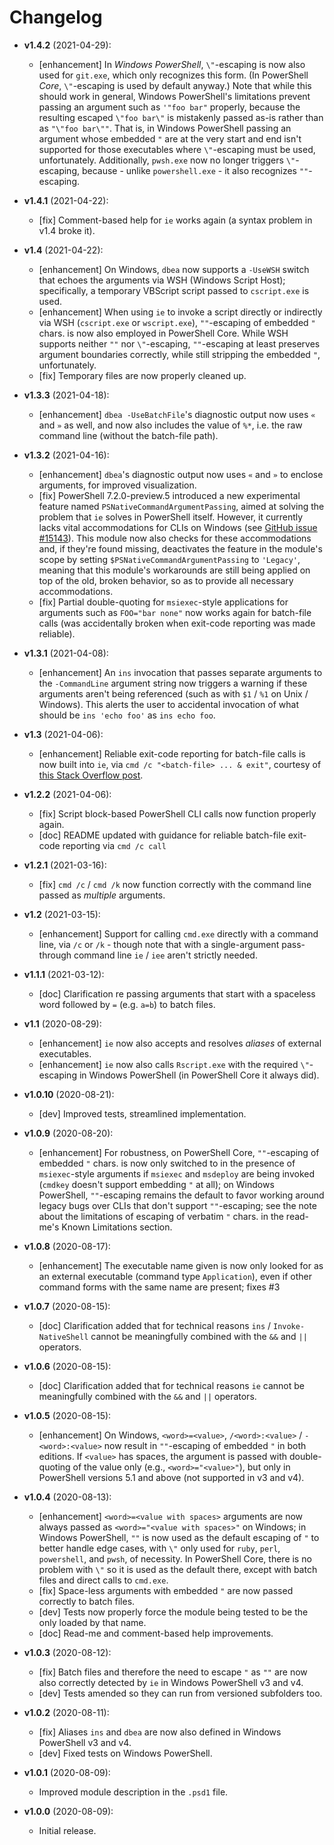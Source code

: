 # Changelog

<!-- RETAIN THIS COMMENT. An entry template for a new version is automatically added each time `Invoke-psake version` is called. Fill in changes afterwards. -->

* **v1.4.2** (2021-04-29):
  * [enhancement] In _Windows PowerShell_, `\"`-escaping is now also used for `git.exe`, which only recognizes this form. (In PowerShell _Core_, `\"`-escaping is used by default anyway.) Note that while this should work in general, Windows PowerShell's limitations prevent passing an argument such as `'"foo bar"` properly, because the resulting escaped `\"foo bar\"` is mistakenly passed as-is rather than as `"\"foo bar\""`. That is, in Windows PowerShell passing an argument whose embedded `"` are at the very start and end isn't supported for those executables where `\"`-escaping must be used, unfortunately. Additionally, `pwsh.exe` now no longer triggers `\"`-escaping, because - unlike `powershell.exe` - it also recognizes `""`-escaping.

* **v1.4.1** (2021-04-22):
  * [fix] Comment-based help for `ie` works again (a syntax problem in v1.4 broke it).

* **v1.4** (2021-04-22):
  * [enhancement] On Windows, `dbea` now supports a `-UseWSH` switch that echoes the arguments via WSH (Windows Script Host); specifically, a temporary VBScript script passed to `cscript.exe` is used.
  * [enhancement] When using `ie` to invoke a script directly or indirectly via WSH (`cscript.exe` or `wscript.exe`), `""`-escaping of embedded `"` chars. is now also employed in PowerShell Core. While WSH supports neither `""` nor `\"`-escaping, `""`-escaping at least preserves argument boundaries correctly, while still stripping the embedded `"`, unfortunately.
  * [fix] Temporary files are now properly cleaned up.

* **v1.3.3** (2021-04-18):
  * [enhancement] `dbea -UseBatchFile`'s diagnostic output now uses `«` and `»` as well, and now also includes the value of `%*`, i.e. the raw command line (without the batch-file path).

* **v1.3.2** (2021-04-16):
  * [enhancement] `dbea`'s diagnostic output now uses `«` and `»` to enclose arguments, for improved visualization.
  * [fix] PowerShell 7.2.0-preview.5 introduced a new experimental feature named `PSNativeCommandArgumentPassing`, aimed at solving the problem that `ie` solves in PowerShell itself.
    However, it currently lacks vital accommodations for CLIs on Windows (see [GitHub issue #15143](https://github.com/PowerShell/PowerShell/issues/15143)).
    This module now also checks for these accommodations and, if they're found missing, deactivates the feature in the module's scope by setting `$PSNativeCommandArgumentPassing` to `'Legacy'`, meaning that this module's workarounds are still being applied on top of the old, broken behavior, so as to provide all necessary accommodations.
  * [fix] Partial double-quoting for `msiexec`-style applications for arguments such as `FOO="bar none"` now works again for batch-file calls (was accidentally broken when exit-code reporting was made reliable).

* **v1.3.1** (2021-04-08):
  * [enhancement] An `ins` invocation that passes separate arguments to the `-CommandLine` argument string now triggers a warning if these arguments aren't being referenced (such as with `$1` / `%1` on Unix / Windows). This alerts the user to accidental invocation of what should be `ins 'echo foo'` as `ins echo foo`.

* **v1.3** (2021-04-06):
  * [enhancement] Reliable exit-code reporting for batch-file calls is now built into `ie`, via `cmd /c "<batch-file> ... & exit"`, courtesy of [this Stack Overflow post](https://stackoverflow.com/q/66975883/45375).

* **v1.2.2** (2021-04-06):
  * [fix] Script block-based PowerShell CLI calls now function properly again.
  * [doc] README updated with guidance for reliable batch-file exit-code reporting via `cmd /c call`

* **v1.2.1** (2021-03-16):
  * [fix] `cmd /c` / `cmd /k` now function correctly with the command line passed as _multiple_ arguments.

* **v1.2** (2021-03-15):
  * [enhancement] Support for calling `cmd.exe` directly with a command line, via `/c` or `/k` - though note that with a single-argument pass-through command line `ie` / `iee` aren't strictly needed.

* **v1.1.1** (2021-03-12):
  * [doc] Clarification re passing arguments that start with a spaceless word followed by `=` (e.g. `a=b`) to batch files.

* **v1.1** (2020-08-29):
  * [enhancement] `ie` now also accepts and resolves *aliases* of external executables.
  * [enhancement] `ie` now also calls `Rscript.exe` with the required `\"`-escaping in Windows PowerShell (in PowerShell Core it always did).

* **v1.0.10** (2020-08-21):
  * [dev] Improved tests, streamlined implementation.

* **v1.0.9** (2020-08-20):
  * [enhancement] For robustness, on PowerShell Core, `""`-escaping of embedded `"` chars. is now only switched to in the presence of `msiexec`-style arguments if `msiexec` and `msdeploy` are being invoked (`cmdkey` doesn't support embedding `"` at all); on Windows PowerShell, `""`-escaping remains the default to favor working around legacy bugs over CLIs that don't support `""`-escaping; see the note about the limitations of escaping of verbatim `"` chars. in the read-me's Known Limitations section.

* **v1.0.8** (2020-08-17):
  * [enhancement] The executable name given is now only looked for as an external executable (command type `Application`), even if other command forms with the same name are present; fixes #3

* **v1.0.7** (2020-08-15):
  * [doc] Clarification added that for technical reasons `ins` / `Invoke-NativeShell` cannot be meaningfully combined with the `&&` and `||` operators.

* **v1.0.6** (2020-08-15):
  * [doc] Clarification added that for technical reasons `ie` cannot be meaningfully combined with the `&&` and `||` operators.

* **v1.0.5** (2020-08-15):
  * [enhancement] On Windows, `<word>=<value>`, `/<word>:<value>` / `-<word>:<value>` now result in `""`-escaping of embedded `"` in both editions.
    If `<value>` has spaces, the argument is passed with double-quoting of the value only (e.g., `<word>="<value>"`), but only in PowerShell versions 5.1 and above (not supported in v3 and v4).

* **v1.0.4** (2020-08-13):
  * [enhancement] `<word>=<value with spaces>` arguments are now always passed as
    `<word>="<value with spaces>"` on Windows; in Windows PowerShell, `""` is now
    used as the default escaping of `"` to better handle edge cases, with `\"` only used for `ruby`, `perl`, `powershell`, and `pwsh`, of necessity.
    In PowerShell Core, there is no problem with `\"` so it is used as the default there, except with batch files and direct calls to `cmd.exe`.
  * [fix] Space-less arguments with embedded `"` are now passed correctly to batch files.
  * [dev] Tests now properly force the module being tested to be the only loaded by that name.
  * [doc] Read-me and comment-based help improvements.

* **v1.0.3** (2020-08-12):
  * [fix] Batch files and therefore the need to escape `"` as `""` are now also correctly detected by `ie` in Windows PowerShell v3 and v4.
  * [dev] Tests amended so they can run from versioned subfolders too.

* **v1.0.2** (2020-08-11):
  * [fix] Aliases `ins` and `dbea` are now also defined in Windows PowerShell v3 and v4.
  * [dev] Fixed tests on Windows PowerShell.

* **v1.0.1** (2020-08-09):
  * Improved module description in the `.psd1` file.

* **v1.0.0** (2020-08-09):
  * Initial release.
